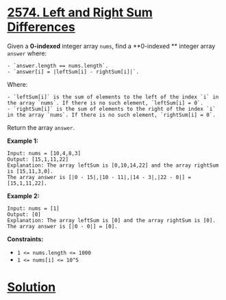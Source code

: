 # [2574. Left and Right Sum Differences](https://leetcode.com/problems/left-and-right-sum-differences/description/)

Given a **0-indexed**  integer array `nums`, find a **0-indexed ** integer array `answer` where:

    - `answer.length == nums.length`.
    - `answer[i] = |leftSum[i] - rightSum[i]|`.

Where:

    - `leftSum[i]` is the sum of elements to the left of the index `i` in the array `nums`. If there is no such element, `leftSum[i] = 0`.
    - `rightSum[i]` is the sum of elements to the right of the index `i` in the array `nums`. If there is no such element, `rightSum[i] = 0`.

Return the array `answer`.

**Example 1:** 

```
Input: nums = [10,4,8,3]
Output: [15,1,11,22]
Explanation: The array leftSum is [0,10,14,22] and the array rightSum is [15,11,3,0].
The array answer is [|0 - 15|,|10 - 11|,|14 - 3|,|22 - 0|] = [15,1,11,22].
```

**Example 2:** 

```
Input: nums = [1]
Output: [0]
Explanation: The array leftSum is [0] and the array rightSum is [0].
The array answer is [|0 - 0|] = [0].
```

**Constraints:** 

- `1 <= nums.length <= 1000`
- `1 <= nums[i] <= 10^5`


# [Solution](https://github.com/vjpatel077/LeetCode/blob/master/Array/07-04-2023/Sol1.java)
